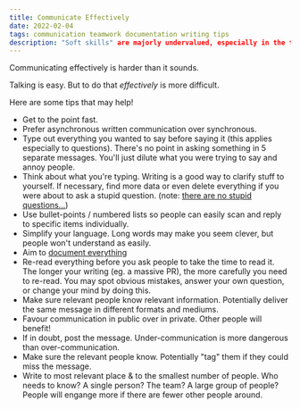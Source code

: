 ```yaml
---
title: Communicate Effectively
date: 2022-02-04
tags: communication teamwork documentation writing tips
description: "Soft skills" are majorly undervalued, especially in the tech world.
---
```


Communicating effectively is harder than it sounds.

Talking is easy. But to do that _effectively_ is more difficult.

Here are some tips that may help!

- Get to the point fast.
- Prefer asynchronous written communication over synchronous.
- Type out everything you wanted to say before saying it (this applies especially to questions). There's no point in asking something in 5 separate messages. You'll just dilute what you were trying to say and annoy people.
- Think about what you're typing. Writing is a good way to clarify stuff to yourself. If necessary, find more data or even delete everything if you were about to ask a stupid question. (note: [there are no stupid questions...](https://wclarke.net/posts/2020-06-27--ask-stupid-questions.html))
- Use bullet-points / numbered lists so people can easily scan and reply to specific items individually.
- Simplify your language. Long words may make you seem clever, but people won't understand as easily.
- Aim to [document everything](https://wclarke.net/posts/2020-03-01--document-everything.html)
- Re-read everything before you ask people to take the time to read it. The longer your writing (eg. a massive PR), the more carefully you need to re-read. You may spot obvious mistakes, answer your own question, or change your mind by doing this.
- Make sure relevant people know relevant information. Potentially deliver the same message in different formats and mediums.
- Favour communication in public over in private. Other people will benefit!
- If in doubt, post the message. Under-communication is more dangerous than over-communication.
- Make sure the relevant people know. Potentially "tag" them if they could miss the message.
- Write to most relevant place & to the smallest number of people. Who needs to know? A single person? The team? A large group of people? People will engange more if there are fewer other people around.
